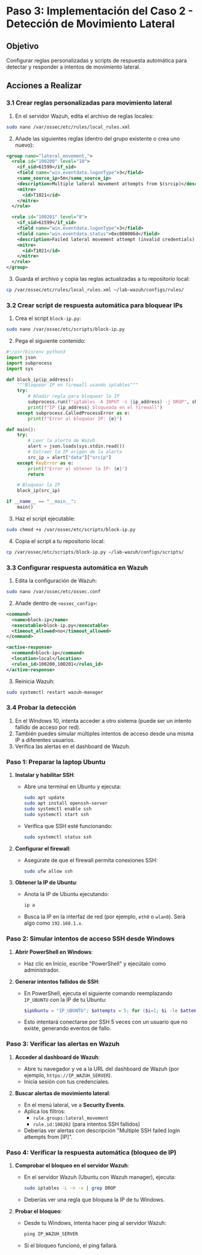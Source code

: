 # Paso 3: Implementación del Caso 2 - Detección de Movimiento Lateral

## Objetivo
Configurar reglas personalizadas y scripts de respuesta automática para detectar y responder a intentos de movimiento lateral.

## Acciones a Realizar

### 3.1 Crear reglas personalizadas para movimiento lateral

1. En el servidor Wazuh, edita el archivo de reglas locales:
```bash
sudo nano /var/ossec/etc/rules/local_rules.xml
```

2. Añade las siguientes reglas (dentro del grupo existente o crea uno nuevo):
```xml
<group name="lateral_movement,">
  <rule id="100200" level="10">
    <if_sid>61599</if_sid>
    <field name="win.eventdata.logonType">3</field>
    <same_source_ip>5m</same_source_ip>
    <description>Multiple lateral movement attempts from $(srcip)</description>
    <mitre>
      <id>T1021</id>
    </mitre>
  </rule>

  <rule id="100201" level="8">
    <if_sid>61599</if_sid>
    <field name="win.eventdata.logonType">3</field>
    <field name="win.eventdata.status">0xc000006d</field>
    <description>Failed lateral movement attempt (invalid credentials) from $(srcip)</description>
    <mitre>
      <id>T1021</id>
    </mitre>
  </rule>
</group>
```

3. Guarda el archivo y copia las reglas actualizadas a tu repositorio local:
```bash
cp /var/ossec/etc/rules/local_rules.xml ~/lab-wazuh/configs/rules/
```

### 3.2 Crear script de respuesta automática para bloquear IPs

1. Crea el script `block-ip.py`:
```bash
sudo nano /var/ossec/etc/scripts/block-ip.py
```

2. Pega el siguiente contenido:
```python
#!/usr/bin/env python3
import json
import subprocess
import sys

def block_ip(ip_address):
    """Bloquear IP en firewall usando iptables"""
    try:
        # Añadir regla para bloquear la IP
        subprocess.run(f"iptables -A INPUT -s {ip_address} -j DROP", shell=True, check=True)
        print(f"IP {ip_address} bloqueada en el firewall")
    except subprocess.CalledProcessError as e:
        print(f"Error al bloquear IP: {e}")

def main():
    try:
        # Leer la alerta de Wazuh
        alert = json.loads(sys.stdin.read())
        # Extraer la IP origen de la alerta
        src_ip = alert["data"]["srcip"]
    except KeyError as e:
        print(f"Error al obtener la IP: {e}")
        return

    # Bloquear la IP
    block_ip(src_ip)

if __name__ == "__main__":
    main()
```

3. Haz el script ejecutable:
```bash
sudo chmod +x /var/ossec/etc/scripts/block-ip.py
```

4. Copia el script a tu repositorio local:
```bash
cp /var/ossec/etc/scripts/block-ip.py ~/lab-wazuh/configs/scripts/
```

### 3.3 Configurar respuesta automática en Wazuh

1. Edita la configuración de Wazuh:
```bash
sudo nano /var/ossec/etc/ossec.conf
```

2. Añade dentro de `<ossec_config>`:
```xml
<command>
  <name>block-ip</name>
  <executable>block-ip.py</executable>
  <timeout_allowed>no</timeout_allowed>
</command>

<active-response>
  <command>block-ip</command>
  <location>local</location>
  <rules_id>100200,100201</rules_id>
</active-response>
```

3. Reinicia Wazuh:
```bash
sudo systemctl restart wazuh-manager
```

### 3.4 Probar la detección

1. En el Windows 10, intenta acceder a otro sistema (puede ser un intento fallido de acceso por red).
2. También puedes simular múltiples intentos de acceso desde una misma IP a diferentes usuarios.
3. Verifica las alertas en el dashboard de Wazuh.

### Paso 1: Preparar la laptop Ubuntu
1. **Instalar y habilitar SSH**:
   - Abre una terminal en Ubuntu y ejecuta:
     ```bash
     sudo apt update
     sudo apt install openssh-server
     sudo systemctl enable ssh
     sudo systemctl start ssh
     ```
   - Verifica que SSH esté funcionando:
     ```bash
     sudo systemctl status ssh
     ```

2. **Configurar el firewall**:
   - Asegúrate de que el firewall permita conexiones SSH:
     ```bash
     sudo ufw allow ssh
     ```

3. **Obtener la IP de Ubuntu**:
   - Anota la IP de Ubuntu ejecutando:
     ```bash
     ip a
     ```
   - Busca la IP en la interfaz de red (por ejemplo, `eth0` o `wlan0`). Será algo como `192.168.1.x`.

### Paso 2: Simular intentos de acceso SSH desde Windows
1. **Abrir PowerShell en Windows**:
   - Haz clic en Inicio, escribe "PowerShell" y ejecútalo como administrador.

2. **Generar intentos fallidos de SSH**:
   - En PowerShell, ejecuta el siguiente comando reemplazando `IP_UBUNTU` con la IP de tu Ubuntu:
     ```powershell
     $ipUbuntu = "IP_UBUNTU"; $attempts = 5; for ($i=1; $i -le $attempts; $i++) { Write-Host "Intento $i de $attempts"; Test-NetConnection -ComputerName $ipUbuntu -Port 22; Start-Sleep -Seconds 2 }
     ```
   - Esto intentará conectarse por SSH 5 veces con un usuario que no existe, generando eventos de fallo.

### Paso 3: Verificar las alertas en Wazuh
1. **Acceder al dashboard de Wazuh**:
   - Abre tu navegador y ve a la URL del dashboard de Wazuh (por ejemplo, `https://IP_WAZUH_SERVER`).
   - Inicia sesión con tus credenciales.

2. **Buscar alertas de movimiento lateral**:
   - En el menú lateral, ve a **Security Events**.
   - Aplica los filtros:
     - `rule.groups:lateral_movement`
     - `rule.id:100202` (para intentos SSH fallidos)
   - Deberías ver alertas con descripción "Multiple SSH failed login attempts from [IP]".

### Paso 4: Verificar la respuesta automática (bloqueo de IP)
1. **Comprobar el bloqueo en el servidor Wazuh**:
   - En el servidor Wazuh (Ubuntu con Wazuh manager), ejecuta:
     ```bash
     sudo iptables -L -n -v | grep DROP
     ```
   - Deberías ver una regla que bloquea la IP de tu Windows.

2. **Probar el bloqueo**:
   - Desde tu Windows, intenta hacer ping al servidor Wazuh:
     ```cmd
     ping IP_WAZUH_SERVER
     ```
   - Si el bloqueo funcionó, el ping fallará.





